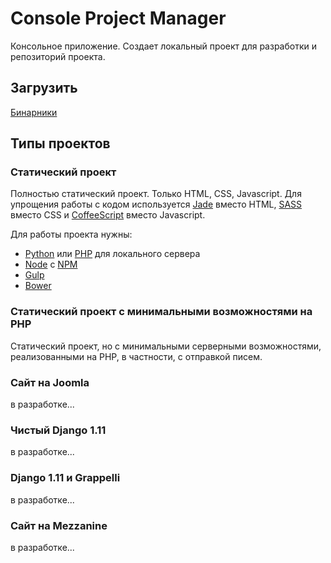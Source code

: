 # Console Project Manager

Консольное приложение. Создает локальный проект для разработки
и репозиторий проекта.

## Загрузить

[Бинарники](https://github.com/PixxxeL/new-project/releases)

## Типы проектов

### Статический проект

Полностью статический проект. Только HTML, CSS, Javascript.
Для упрощения работы с кодом используется
[Jade](http://jade-lang.com/) вместо HTML,
[SASS](http://sass-lang.com/) вместо CSS
и [CoffeeScript](http://coffeescript.org/) вместо Javascript.

Для работы проекта нужны:

* [Python](https://www.python.org/downloads/) или [PHP](http://php.net/downloads.php) для локального сервера
* [Node](https://nodejs.org/en/download/) с [NPM](https://docs.npmjs.com/getting-started/what-is-npm)
* [Gulp](http://gulpjs.com/)
* [Bower](https://bower.io/)

### Статический проект с минимальными возможностями на PHP

Статический проект, но с минимальными серверными возможностями,
реализованными на PHP, в частности, с отправкой писем.

### Сайт на Joomla

в разработке...

### Чистый Django 1.11

в разработке...

### Django 1.11 и Grappelli

в разработке...

### Сайт на Mezzanine

в разработке...
